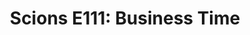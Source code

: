 ---
layout: post
title: "Scions E111: Business Time"
description: "Starting to get towards the business end of the year f..."
permalink: https://www.fromtherumbleseat.com/2022/3/28/22999228/scions-e111-business-time-ncaa-swim-dive-georgia-tech-athletics-baseball-softball-cws-wcws-omaha-okc
---